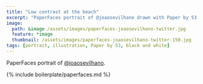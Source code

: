```yaml
---
title: "Low contrast at the beach"
excerpt: "PaperFaces portrait of @joaosevilhano drawn with Paper by 53 on an iPad."
image: 
  path: &image /assets/images/paperfaces-joaosevilhano-twitter.jpg 
  feature: *image
  thumbnail: /assets/images/paperfaces-joaosevilhano-twitter-150.jpg
tags: [portrait, illustration, Paper by 53, black and white]
---
```


PaperFaces portrait of [@joaosevilhano](https://twitter.com/joaosevilhano).

{% include boilerplate/paperfaces.md %}
